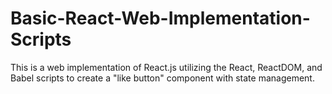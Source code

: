 # Basic-React-Web-Implementation-Scripts
This is a web implementation of React.js utilizing the React, ReactDOM, and Babel scripts to create a "like button" component with state management.
